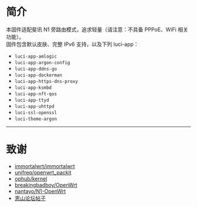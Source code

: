 # 简介

本固件适配斐讯 N1 旁路由模式，追求轻量（请注意：不具备 PPPoE、WiFi 相关功能）。<br>
固件包含默认皮肤、完整 IPv6 支持，以及下列 luci-app：<br>

- `luci-app-amlogic`
- `luci-app-argon-config`
- `luci-app-ddns-go`
- `luci-app-dockerman`
- `luci-app-https-dns-proxy`
- `luci-app-ksmbd`
- `luci-app-nft-qos`
- `luci-app-ttyd`
- `luci-app-uhttpd`
- `luci-ssl-openssl`
- `luci-theme-argon`

---

# 致谢

- [immortalwrt/immortalwrt](https://github.com/immortalwrt/immortalwrt/tree/openwrt-24.10)
- [unifreq/openwrt_packit](https://github.com/unifreq/openwrt_packit)
- [ophub/kernel](https://github.com/ophub/kernel/releases/tag/kernel_flippy)
- [breakingbadboy/OpenWrt](https://github.com/breakingbadboy/OpenWrt/releases/tag/kernel_stable)
- [nantayo/N1-OpenWrt](https://github.com/nantayo/N1-OpenWrt)
- [恩山论坛帖子](https://www.right.com.cn/forum/thread-4076037-1-1.html)
